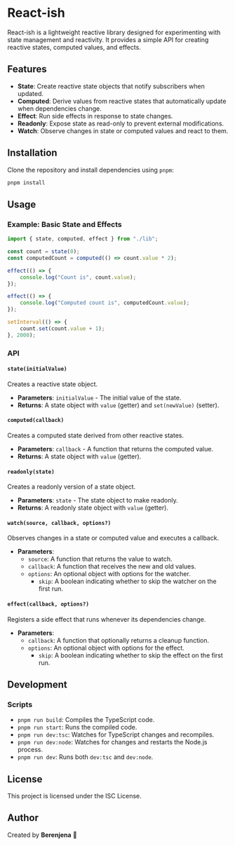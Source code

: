 # React-ish

React-ish is a lightweight reactive library designed for experimenting with state management and reactivity. It provides a simple API for creating reactive states, computed values, and effects.

## Features

-   **State**: Create reactive state objects that notify subscribers when updated.
-   **Computed**: Derive values from reactive states that automatically update when dependencies change.
-   **Effect**: Run side effects in response to state changes.
-   **Readonly**: Expose state as read-only to prevent external modifications.
-   **Watch**: Observe changes in state or computed values and react to them.

## Installation

Clone the repository and install dependencies using `pnpm`:

```bash
pnpm install
```

## Usage

### Example: Basic State and Effects

```typescript
import { state, computed, effect } from "./lib";

const count = state(0);
const computedCount = computed(() => count.value * 2);

effect(() => {
	console.log("Count is", count.value);
});

effect(() => {
	console.log("Computed count is", computedCount.value);
});

setInterval(() => {
	count.set(count.value + 1);
}, 2000);
```

### API

#### `state(initialValue)`

Creates a reactive state object.

-   **Parameters**: `initialValue` - The initial value of the state.
-   **Returns**: A state object with `value` (getter) and `set(newValue)` (setter).

#### `computed(callback)`

Creates a computed state derived from other reactive states.

-   **Parameters**: `callback` - A function that returns the computed value.
-   **Returns**: A state object with `value` (getter).

#### `readonly(state)`

Creates a readonly version of a state object.

-   **Parameters**: `state` - The state object to make readonly.
-   **Returns**: A readonly state object with `value` (getter).

#### `watch(source, callback, options?)`

Observes changes in a state or computed value and executes a callback.

-   **Parameters**:
    -   `source`: A function that returns the value to watch.
    -   `callback`: A function that receives the new and old values.
    -   `options`: An optional object with options for the watcher.
        -   `skip`: A boolean indicating whether to skip the watcher on the first run.

#### `effect(callback, options?)`

Registers a side effect that runs whenever its dependencies change.

-   **Parameters**:
    -   `callback`: A function that optionally returns a cleanup function.
    -   `options`: An optional object with options for the effect.
        -   `skip`: A boolean indicating whether to skip the effect on the first run.

## Development

### Scripts

-   `pnpm run build`: Compiles the TypeScript code.
-   `pnpm run start`: Runs the compiled code.
-   `pnpm run dev:tsc`: Watches for TypeScript changes and recompiles.
-   `pnpm run dev:node`: Watches for changes and restarts the Node.js process.
-   `pnpm run dev`: Runs both `dev:tsc` and `dev:node`.

## License

This project is licensed under the ISC License.

## Author

Created by **Berenjena** 🍆
